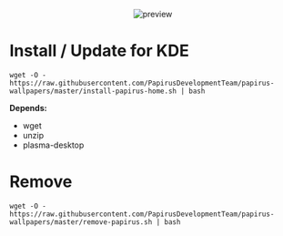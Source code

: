 <p align="center">
  <img src="https://raw.githubusercontent.com/PapirusDevelopmentTeam/papirus-wallpapers/master/preview.png" alt="preview"/>
</p>

# Install / Update for KDE
```
wget -O - https://raw.githubusercontent.com/PapirusDevelopmentTeam/papirus-wallpapers/master/install-papirus-home.sh | bash
```
**Depends:**
- wget
- unzip
- plasma-desktop

# Remove
```
wget -O - https://raw.githubusercontent.com/PapirusDevelopmentTeam/papirus-wallpapers/master/remove-papirus.sh | bash
```
